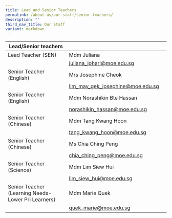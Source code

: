 ```yaml
---
title: Lead and Senior Teachers
permalink: /about-us/our-staff/senior-teachers/
description: ""
third_nav_title: Our Staff
variant: markdown
---
```

| Lead/Senior teachers|  |  |
| -------- | -------- | -------- |
| Lead Teacher (SEN)    | Mdm Juliana   |   |
|      | <a href="mailto:juliana_johari@moe.edu.sg">juliana_johari@moe.edu.sg</a>   |    |
| Senior Teacher (English)    | Mrs Josephine Cheok    |     |
|     | <a href="mailto:lim_may_gek_josephine@moe.edu.sg">lim_may_gek_josephine@moe.edu.sg</a>  |     |
| Senior Teacher (English)     |  Mdm Norashikin Bte Hassan    |     |
|      | <a href="mailto:norashikin_hassan@moe.edu.sg">norashikin_hassan@moe.edu.sg</a>    |
| Senior Teacher (Chinese)  | Mdm Tang Kwang Hoon   |     |
|      | <a href="mailto:tang_kwang_hoon@moe.edu.sg">tang_kwang_hoon@moe.edu.sg</a>  |     |
| Senior Teacher (Chinese)    |  Ms Chia Ching Peng  |     |
|      |<a href="mailto:chia_ching_peng@moe.edu.sg">chia_ching_peng@moe.edu.sg</a>   |     |
| Senior Teacher (Science)    | Mdm Lim Siew Hui  |     |
|   |<a href="mailto:lim_siew_hui@moe.edu.sg">lim_siew_hui@moe.edu.sg</a> |     |
| Senior Teacher (Learning Needs-Lower Pri Learners)     | Mdm Marie Quek  |     |
|      | <a href="mailto:quek_marie@moe.edu.sg">quek_marie@moe.edu.sg</a> |     |

<br>
<br>